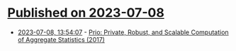 # [Published on 2023-07-08](index.md)

* [2023-07-08, 13:54:07](https://lobste.rs/s/9zh1cc/prio_private_robust_scalable) - [Prio: Private, Robust, and Scalable Computation of Aggregate Statistics (2017)](https://crypto.stanford.edu/prio/paper.pdf)

